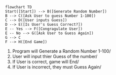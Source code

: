 ```mermaid
flowchart TD
Start([Start]) --> B([Generate Random Number])
B --> C([Ask User to guess Number 1-100])
C --> D([User inputs Guess])
D --> E([Is User's Guess Correct?])
E -- Yes --> F([Congragulate User])
E -- No --> G([Ask User to Guess Again])
G --> C
F --> H([End Game])
```

1. Program will Generate a Random Number 1-100/
2. User will input thier Guess of the number/
3. If User is correct, game will End/
4. If User is incorrect, they must Guess Again/

